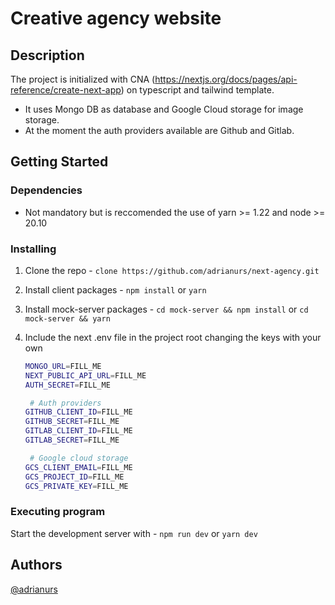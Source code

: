 # Creative agency website

## Description

The project is initialized with CNA (https://nextjs.org/docs/pages/api-reference/create-next-app) on typescript and tailwind template.

- It uses Mongo DB as database and Google Cloud storage for image storage.
- At the moment the auth providers available are Github and Gitlab.

## Getting Started

### Dependencies

- Not mandatory but is reccomended the use of yarn >= 1.22 and node >= 20.10

### Installing

1. Clone the repo - `clone https://github.com/adrianurs/next-agency.git`
2. Install client packages - `npm install` or `yarn`
3. Install mock-server packages - `cd mock-server && npm install` or `cd mock-server && yarn`
4. Include the next .env file in the project root changing the keys with your own

   ```sh
   MONGO_URL=FILL_ME
   NEXT_PUBLIC_API_URL=FILL_ME
   AUTH_SECRET=FILL_ME

    # Auth providers
   GITHUB_CLIENT_ID=FILL_ME
   GITHUB_SECRET=FILL_ME
   GITLAB_CLIENT_ID=FILL_ME
   GITLAB_SECRET=FILL_ME

    # Google cloud storage
   GCS_CLIENT_EMAIL=FILL_ME
   GCS_PROJECT_ID=FILL_ME
   GCS_PRIVATE_KEY=FILL_ME
   ```

### Executing program

Start the development server with - `npm run dev` or `yarn dev`

## Authors

[@adrianurs](https://linkedin.com/in/adrianurs)
